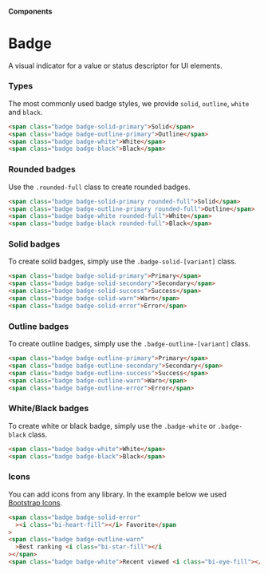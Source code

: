 #### Components

# Badge

A visual indicator for a value or status descriptor for UI elements.

### Types

The most commonly used badge styles, we provide `solid`, `outline`, `white` and `black`.

```html
<span class="badge badge-solid-primary">Solid</span>
<span class="badge badge-outline-primary">Outline</span>
<span class="badge badge-white">White</span>
<span class="badge badge-black">Black</span>
```

### Rounded badges

Use the `.rounded-full` class to create rounded badges.

```html
<span class="badge badge-solid-primary rounded-full">Solid</span>
<span class="badge badge-outline-primary rounded-full">Outline</span>
<span class="badge badge-white rounded-full">White</span>
<span class="badge badge-black rounded-full">Black</span>
```

### Solid badges

To create solid badges, simply use the `.badge-solid-[variant]` class.

```html
<span class="badge badge-solid-primary">Primary</span>
<span class="badge badge-solid-secondary">Secondary</span>
<span class="badge badge-solid-success">Success</span>
<span class="badge badge-solid-warn">Warn</span>
<span class="badge badge-solid-error">Error</span>
```

### Outline badges

To create outline badges, simply use the `.badge-outline-[variant]` class.

```html
<span class="badge badge-outline-primary">Primary</span>
<span class="badge badge-outline-secondary">Secondary</span>
<span class="badge badge-outline-success">Success</span>
<span class="badge badge-outline-warn">Warn</span>
<span class="badge badge-outline-error">Error</span>
```

### White/Black badges

To create white or black badge, simply use the `.badge-white` or `.badge-black` class.

```html
<span class="badge badge-white">White</span>
<span class="badge badge-black">Black</span>
```

### Icons

You can add icons from any library. In the example below we used [Bootstrap Icons](https://icons.getbootstrap.com/).

```html
<span class="badge badge-solid-error"
  ><i class="bi-heart-fill"></i> Favorite</span
>
<span class="badge badge-outline-warn"
  >Best ranking <i class="bi-star-fill"></i
></span>
<span class="badge badge-white">Recent viewed <i class="bi-eye-fill"></i></span>
```
